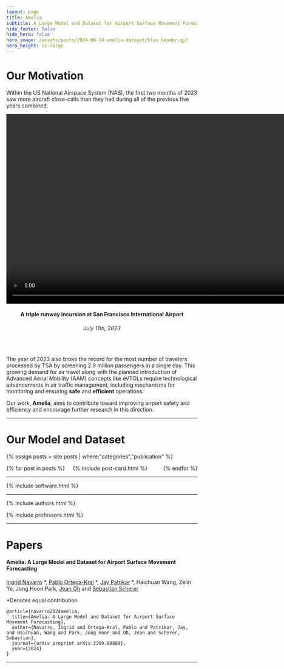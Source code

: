 ```yaml
---
layout: page
title: Amelia
subtitle: A Large Model and Dataset for Airport Surface Movement Forecasting
hide_footer: false
hide_hero: false
hero_image: /assets/posts/2024-06-14-amelia-dataset/klax_header.gif
hero_height: is-large
---
```


# Our Motivation

Within the US National Airspace System (NAS), the first two months of 2023 saw more aircraft close-calls than they had during all of the previous five years combined.

<div align="center">
  <video width="1000" autoplay loop muted>
    <source src="/assets/video/sfo_incursion.webm" type="video/mp4" />
  </video>
  <h4>A triple runway incursion at San Francisco International Airport </h4>
  <h6>July 11th, 2023 </h6>
</div>

<br>

The year of 2023 also broke the record for the most number of travelers processed by TSA by screening 2.9 million passengers in a single day. This growing demand for air travel along with the planned introduction of Advanced Aerial Mobility (AAM) concepts like eVTOLs require technological advancements in air traffic management, including mechanisms for monitoring and ensuring **safe** and **efficient** operations.  

Our work, **Amelia**, aims to contribute toward improving airport safety and efficiency and encourage further research in this direction. 

<hr>

# Our Model and Dataset

{% assign posts = site.posts | where:"categories","publication" %}
<div class="columns is-multiline">
    {% for post in posts %}
        <div class="column is-6-desktop is-6-tablet">
            {% include post-card.html %}
        </div>
    {% endfor %}
</div>

<hr>

{% include software.html %}

<hr>

{% include authors.html %}

{% include professors.html %}

<hr>

# Papers

#### Amelia: A Large Model and Dataset for Airport Surface Movement Forecasting

[Ingrid Navarro](https://navars.xyz) *, [Pablo Ortega-Kral](https://paok-2001.github.io) *, [Jay Patrikar](https://www.jaypatrikar.me) *, Haichuan Wang, 
Zelin Ye, Jong Hoon Park, [Jean Oh](https://cmubig.github.io/team/jean_oh/) and [Sebastian Scherer](https://theairlab.org/team/sebastian/) 

*Denotes equal contribution 

<a class="button" itemprop="code" href="https://github.com/AmeliaCMU" target="_blank">
  <i class="fas fa-code fa-lg"></i>    
</a> 
<a class="button" itemprop="paper" href="https://arxiv.org/pdf/2309.08889" target="_blank">
  <i class="fas fa-file fa-lg"></i>    
</a> 

```
@article{navarro2024amelia,
  title={Amelia: A Large Model and Dataset for Airport Surface
Movement Forecasting},
  author={Navarro, Ingrid and Ortega-Kral, Pablo and Patrikar, Jay, and Haichuan, Wang and Park, Jong Hoon and Oh, Jean and Scherer, Sebastian},
  journal={arXiv preprint arXiv:2309.08889},
  year={2024}
}
```

<hr>